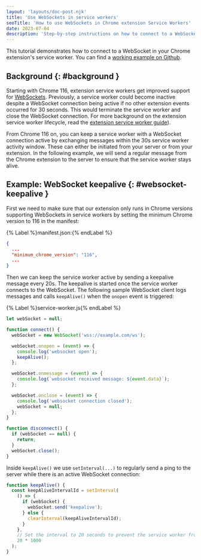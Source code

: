 ```yaml
---
layout: 'layouts/doc-post.njk'
title: 'Use WebSockets in service workers'
seoTitle: 'How to use WebSockets in Chrome extension Service Workers'
date: 2023-07-04
description: 'Step-by-step instructions on how to connect to a WebSocket in your Chrome extension.'
---
```


This tutorial demonstrates how to connect to a WebSocket in your Chrome extension's service worker. You can find a [working example on Github](https://github.com/GoogleChrome/chrome-extensions-samples/tree/main/functional-samples/tutorial.websockets).

## Background {: #background }

Starting with Chrome 116, extension service workers get improved support for [WebSockets](https://developer.mozilla.org/docs/Web/API/WebSockets_API). Previously, a service worker could become inactive despite a WebSocket connection being active if no other extension events occurred for 30 seconds. This would terminate the service worker and close the WebSocket connection. For more background on the extension service worker lifecycle, read the [extension service worker guide](/docs/extensions/mv3/service_workers/service-worker-lifecycle/#idle-shutdown)).

From Chrome 116 on, you can keep a service worker with a WebSocket connection active by exchanging messages within the 30s service worker activity window. These can either be initiated from your server or from your extension. In the following example, we will send a regular message from the Chrome extension to the server to ensure that the service worker stays alive.

## Example: WebSocket keepalive {: #websocket-keepalive }

First we need to make sure that our extension only runs in Chrome versions supporting WebSockets in service workers by setting the minimum Chrome version to 116 in the manifest:

{% Label %}manifest.json:{% endLabel %}

```json
{
  ...
  "minimum_chrome_version": "116",
  ...
}
```

Then we can keep the service worker active by sending a keepalive message every 20s. The keepalive is started once the service worker connects to the WebSocket. The following sample WebSocket client logs messages and calls `keepAlive()` when the `onopen` event is triggered:

{% Label %}service-worker.js{% endLabel %}

```js
let webSocket = null;

function connect() {
  webSocket = new WebSocket('wss://example.com/ws');

  webSocket.onopen = (event) => {
    console.log('websocket open');
    keepAlive();
  };

  webSocket.onmessage = (event) => {
    console.log(`websocket received message: ${event.data}`);
  };

  webSocket.onclose = (event) => {
    console.log('websocket connection closed');
    webSocket = null;
  };
}

function disconnect() {
  if (webSocket == null) {
    return;
  }
  webSocket.close();
}
```

Inside `keepAlive()` we use `setInterval(...)` to regularly send a ping to the server while there is an active WebSocket connection:

```js
function keepAlive() {
  const keepAliveIntervalId = setInterval(
    () => {
      if (webSocket) {
        webSocket.send('keepalive');
      } else {
        clearInterval(keepAliveIntervalId);
      }
    },
    // Set the interval to 20 seconds to prevent the service worker from becoming inactive.
    20 * 1000 
  );
}
```
